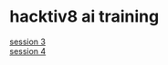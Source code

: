 # hacktiv8 ai training

[session 3](https://github.com/ahmad-fajar/hactiv8-ai-training/tree/feat/session-3)\
[session 4](https://github.com/ahmad-fajar/hactiv8-ai-training/tree/feat/session-4)

